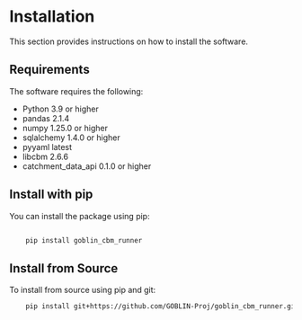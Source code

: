 Installation
============

This section provides instructions on how to install the software.

Requirements
------------
The software requires the following:

- Python 3.9 or higher
- pandas 2.1.4
- numpy 1.25.0 or higher
- sqlalchemy 1.4.0 or higher
- pyyaml latest
- libcbm 2.6.6
- catchment_data_api 0.1.0 or higher


Install with pip
----------------
You can install the package using pip:

```bash

    pip install goblin_cbm_runner
```

Install from Source
-------------------
To install from source using pip and git:

```bash
    pip install git+https://github.com/GOBLIN-Proj/goblin_cbm_runner.git@main
```


